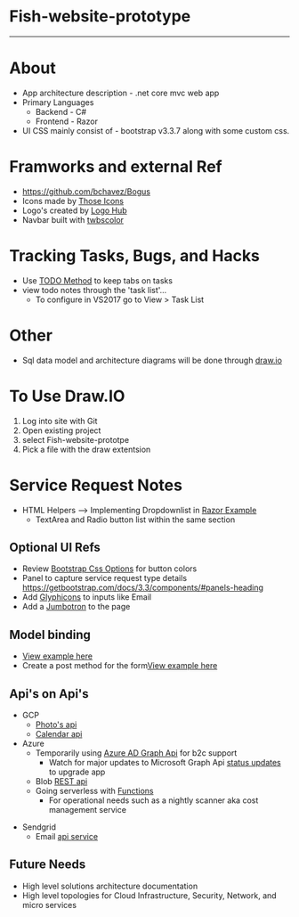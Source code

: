 # Fish-website-prototype

---

# About
 * App architecture description - .net core mvc web app  
 * Primary Languages 
	* Backend - C#
	* Frontend - Razor
 * UI CSS mainly consist of - bootstrap v3.3.7 along with some custom css. 
	
# Framworks and external Ref
* https://github.com/bchavez/Bogus
* Icons made by <a href="https://www.flaticon.com/authors/those-icons" title="Those Icons">Those Icons</a> 
* Logo's created by <a href="https://logohub.io/" title="LogoHub">Logo Hub</a>
* Navbar built with <a href="https://work.smarchal.com/twbscolor/" title="twbscolor">twbscolor</a> 

# Tracking Tasks, Bugs, and Hacks
- Use [TODO Method](https://blogs.msdn.microsoft.com/zainnab/2013/08/15/visual-studio-2013-todo-comments-and-custom-tokens-in-the-task-list/) to keep tabs on tasks
- view todo notes through the 'task list'...
	- To configure in VS2017 go to View > Task List

# Other
 * Sql data model and architecture diagrams will be done through [draw.io](https://www.draw.io)
 
 # To Use Draw.IO
 1. Log into site with Git
 2. Open existing project
 3. select Fish-website-prototpe
 4. Pick a file with the draw extentsion

# Service Request Notes 

- HTML Helpers --> Implementing Dropdownlist in [Razor Example](https://www.tutorialsteacher.com/mvc/htmlhelper-dropdownlist-dropdownlistfor)
	- TextArea and Radio button list within the same section 
## Optional UI Refs
- Review [Bootstrap Css Options](https://getbootstrap.com/docs/3.3/css/#buttons-options) for button colors
- Panel to capture service request type details https://getbootstrap.com/docs/3.3/components/#panels-heading
- Add [Glyphicons](https://getbootstrap.com/docs/3.3/components/#glyphicons) to inputs like Email
- Add a [Jumbotron](https://getbootstrap.com/docs/3.3/components/#jumbotron) to the page

## Model binding 
- [View example here](https://www.tutorialspoint.com/asp.net_mvc/asp.net_mvc_model_binding.htm)
- Create a post method for the form[View example here](https://www.tutorialsteacher.com/mvc/model-binding-in-asp.net-mvc)

## Api's on Api's
* GCP
	* [Photo's api](https://developers.google.com/photos/)
	* [Calendar api](https://developers.google.com/calendar/)
* Azure
	* Temporarily using [Azure AD Graph Api](https://docs.microsoft.com/en-us/previous-versions/azure/ad/graph/howto/azure-ad-graph-api-operations-overview) for b2c support
		* Watch for major updates to Microsoft Graph Api [status updates](https://developer.microsoft.com/en-us/office/blogs/microsoft-graph-or-azure-ad-graph/) to upgrade app
	* Blob [REST api](https://docs.microsoft.com/en-us/rest/api/storageservices/blob-service-rest-api)
	* Going serverless with [Functions](https://docs.microsoft.com/en-us/azure/azure-functions/functions-create-first-azure-function)
	 	* For operational needs such as a nightly scanner aka cost management service
- Sendgrid
	- Email [api service](https://sendgrid.com/docs/API_Reference/index.html)

## Future Needs
- High level solutions architecture documentation
- High level topologies for Cloud Infrastructure, Security, Network, and micro services


